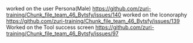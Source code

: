 worked on the user Persona(Male) https://github.com/zuri-training/Chunk_file_team_46_Bytsfy/issues/140
worked on the Iconoraphy https://github.com/zuri-training/Chunk_file_team_46_Bytsfy/issues/139
Worked on the Tool success screen https://github.com/zuri-training/Chunk_file_team_46_Bytsfy/issues/97
